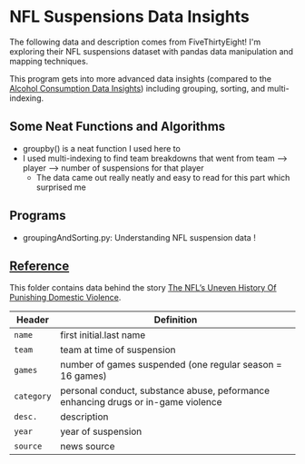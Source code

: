 # NFL Suspensions Data Insights
The following data and description comes from FiveThirtyEight! I'm exploring their NFL suspensions dataset with pandas data manipulation and mapping techniques.

This program gets into more advanced data insights (compared to the [Alcohol Consumption Data Insights](https://github.com/Kyle-Pu/Fun-With-Python/tree/master/Pandas_Data_Insights/Alcohol_Consumption_Data_Insights)) including grouping, sorting, and multi-indexing. 

## Some Neat Functions and Algorithms
* groupby() is a neat function I used here to 
* I used multi-indexing to find team breakdowns that went from team --> player --> number of suspensions for that player
	* The data came out really neatly and easy to read for this part which surprised me

## Programs
* groupingAndSorting.py: Understanding NFL suspension data
!
## [Reference](https://github.com/fivethirtyeight/data/tree/master/nfl-suspensions)
This folder contains data behind the story [The NFL’s Uneven History Of Punishing Domestic Violence](http://fivethirtyeight.com/features/nfl-domestic-violence-policy-suspensions/).

Header | Definition
---|---------
`name` | first initial.last name
`team` | team at time of suspension
`games` | number of games suspended (one regular season = 16 games)
`category` | personal conduct, substance abuse, peformance enhancing drugs or in-game violence
`desc.` | description
`year` | year of suspension
`source` | news source
